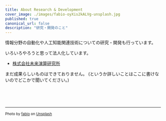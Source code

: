 ```yaml
---
title: About Research & Development
cover_image: ./images/fabio-oyXis2kALVg-unsplash.jpg
published: true
canonical_url: false
description: "研究・開発のこと"
---
```


情報分野の自動化や人工知能関連技術についての研究・開発も行っています。

いろいろやろうと思って法人化しています。

- [株式会社未来演算研究所](https://fci.jp/)

まだ成果らしいものはできておりません。
(というか詳しいことはここに書けないのでどこかで聞いてください。)


<br>
<br>
<br>

----
<small><span>Photo by <a href="https://unsplash.com/@fabioha?utm_source=unsplash&amp;utm_medium=referral&amp;utm_content=creditCopyText">fabio</a> on <a href="https://unsplash.com/s/photos/ai?utm_source=unsplash&amp;utm_medium=referral&amp;utm_content=creditCopyText">Unsplash</a></span></small>